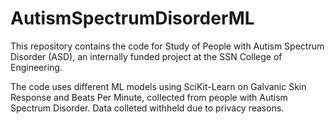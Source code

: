 # AutismSpectrumDisorderML
This repository contains the code for Study of People with Autism Spectrum Disorder (ASD), an internally funded project at the SSN College of Engineering. 

The code uses different ML models using SciKit-Learn on Galvanic Skin Response and Beats Per Minute, collected from people with Autism Spectrum Disorder.  Data colleted withheld due to privacy reasons. 




